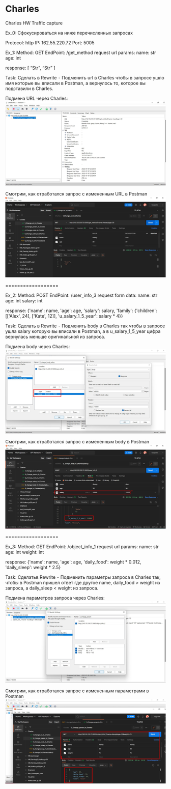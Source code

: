 # Charles
Charles HW Traffic capture

Ex_0: Сфокусироваться на ниже перечисленных запросах

Protocol: http
IP: 162.55.220.72
Port: 5005

Ex_1: 
Method: GET
EndPoint: /get_method
request url params: 
 name: str
 age: int

response: 
[
    “Str”,
    “Str”
]

Task:
Сделать в Rewrite
 ⁃ Подменить url в Charles чтобы в запросе ушло имя которые вы вписали в Postman, а вернулось то, которое вы подставили в Charles.
 
Подмена URL через Charles:
![Подмена URL через Charles](https://github.com/AlexeyVZM/Charles/blob/main/1_rewrite_param_name(charles).jpg)

Смотрим, как отработался запрос с измененным URL в Postman
![Смотрим, как отработался запрос с измененным URL в Postman](https://github.com/AlexeyVZM/Charles/blob/main/1_rewrite_param_name(postman).jpg)

==================

Ex_2:
Method: POST
EndPoint: /user_info_3
request form data: 
 name: str
 age: int
 salary: int

response: 
{'name': name,
          'age': age,
          'salary': salary,
          'family': {'children': [['Alex', 24], ['Kate', 12]],
                     'u_salary_1_5_year': salary * 4}}

Task:
Сделать в Rewrite
 ⁃ Подменить body в Charles так чтобы в запросе ушла salary которую вы вписали в Postman, а в u_salary_1_5_year цифра вернулась меньше оригинальной из запроса.

Подмена body через Charles:
![Подмена body через Charles](https://github.com/AlexeyVZM/Charles/blob/main/2_rewrite_param_salary(charles).jpg)

Смотрим, как отработался запрос с измененным body в Postman
![Смотрим, как отработался запрос с измененным body в Postman](https://github.com/AlexeyVZM/Charles/blob/main/2_rewrite_param_salary(postman).jpg)


==================

Ex_3:
Method: GET
EndPoint: /object_info_1
request url params: 
 name: str
 age: int
 weight: int

response: 
{'name': name,
          'age': age,
          'daily_food': weight * 0.012,
          'daily_sleep': weight * 2.5}

Task:
Сделатьв Rewrite
 ⁃ Подменить параметры запроса в Charles так, чтобы в Postman пришел ответ где другое name, daily_food > weight из запроса, а daily_sleep < weight из запроса.
 

Подмена параметров запроса через Charles:
![Подмена параметров через Charles](https://github.com/AlexeyVZM/Charles/blob/main/3_change_param(charles).jpg)

Смотрим, как отработался запрос с измененным параметрами в Postman
![Смотрим, как отработался запрос с измененным параметрами в Postman](https://github.com/AlexeyVZM/Charles/blob/main/3_change_param(postman).jpg)
